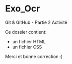 # Exo_Ocr
Git &amp; GitHub - Partie 2 Activité

Ce dossier contient:

- un fichier HTML
- un fichier CSS

Merci et bonne correction :)